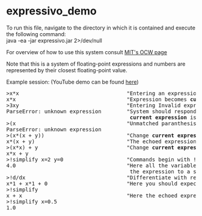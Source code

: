 # expressivo_demo
To run this file, navigate to the directory in which it is contained and execute the following command:<br>
java -ea -jar expressivo.jar 2>/dev/null

For overview of how to use this system consult <a href="https://ocw.mit.edu/ans7870/6/6.005/s16/psets/ps3/#overview">MIT's OCW page</a>

Note that this is a system of floating-point expressions and numbers are represented by their closest floating-point value.

Example session: (YouTube demo can be found <a href="https://youtu.be/ZEnwlS2_Dss">here</a>)
<pre>
>x*x                                  "Entering an expression"
x*x                                   "Expression becomes <b>current expression</b> and is echoed back"
>3xy                                  "Entering Invalid expression"
ParseError: unknown expression        "System should respond by printing an error message of some sort. Note that
                                       <b>current expression</b> is not updated."
>(x                                   "Unmatched paranthesis"
ParseError: unknown expression
>(x*(x + y))                          "Change <b>current expression</b>"
x*(x + y)                             "The echoed expression is any equivalent form of entered expression" 
>(x*x) + y                            "Change <b>current expression</b> again"
x*x + y
>!simplify x=2 y=0                    "Commands begin with !. Note <i>!simplify</i> does not change the current expression"
4.0                                   "Here all the variables in expression namely x & y are assigned so <i>!simplify</i> evaluates 
                                       the expression to a single number"
>!d/dx                                "Differentiate with respect to x. Differentiation changes the <b>current expression</b>"
x*1 + x*1 + 0                         "Here you should expect any expression equivalent to the one presented"
>!simplify
x + x                                 "Here the echoed expression can be the one shown 'x+x' or any equivalent expression, maybe '2*x'" 
>!simplify x=0.5
1.0
</pre>

